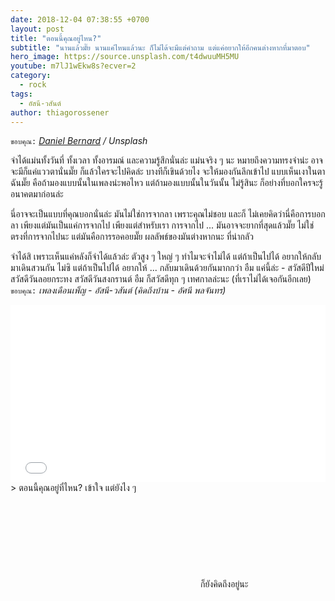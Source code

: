 ```yaml
---
date: 2018-12-04 07:38:55 +0700
layout: post
title: "ตอนนี้คุณอยู่ไหน?"
subtitle: "นานแล้วมั๊ย นานแค่ไหนแล้วนะ ก็ไม่ได้จะมีแต่คำถาม แต่แค่อยากให้อีกคนต่างหากที่มาตอบ"
hero_image: https://source.unsplash.com/t4dwuuMH5MU
youtube: m7lJ1wEkw8s?ecver=2
category:
  - rock
tags:
  - อัสนี-วสันต์
author: thiagorossener
---
```

`ขอบคุณ:` *[Daniel Bernard](https://unsplash.com/@nardly) / Unsplash*

จำได้แม่นทั้งวันที่ ทั้งเวลา ทั้งอารมณ์ และความรู้สึกนั่นล่ะ แม่นจริง ๆ นะ หมายถึงความทรงจำน่ะ อาจจะมีก็แค่แววตานั่นมั๊ย ก็แล้วใครจะไปคิดล่ะ บางทีก็เขินด้วยไง จะให้มองกันลึกเข้าไป แบบเห็นเงาในตาฉันมั๊ย คือถ้ามองแบบนั้นในเพลงน่ะพอไหว แต่ถ้ามองแบบนั้นในวันนั้น ไม่รู้สินะ ก็อย่างที่บอกใครจะรู้อนาคตมาก่อนล่ะ

นี่อาจจะเป็นแบบที่คุณบอกนั่นล่ะ มันไม่ใช่การจากลา เพราะคุณไม่ชอบ และก็ ไม่เคยคิดว่านี่คือการบอกลา เพียงแต่มันเป็นแค่การจากไป เพียงแต่สำหรับเรา การจากไป ... มันอาจจะยากที่สุดแล้วมั๊ย ไม่ใช่ตรงที่การจากไปนะ แต่มันคือการรอคอยมั๊ย ผลลัพธ์ของมันต่างหากนะ ที่น่ากลัว

จำได้สิ เพราะเห็นแค่หลังก็จำได้แล้วล่ะ ตัวสูง ๆ ใหญ่ ๆ ทำไมจะจำไม่ได้ แต่ถ้าเป็นไปได้ อยากให้กลับมาเดินสวนกัน ไม่ซิ แต่ถ้าเป็นไปได้ อยากให้ ... กลับมาเดินด้วยกันมากกว่า อืม แค่นี้ล่ะ - สวัสดีปีใหม่ สวัสดีวันลอยกระทง สวัสดีวันสงกรานต์ อืม ก็สวัสดีทุก ๆ เทศกาลล่ะนะ (ที่เราไม่ได้เจอกันอีกเลย)\
`ขอบคุณ:` *เพลงเดือนเพ็ญ - อัสนี-วสันต์ (คิดถึงบ้าน - อัศนี พลจันทร)*

<div style="position:relative;width:100%;height:0;padding-bottom:56.25%;">
<iframe style="width:100%;height:100%;position:absolute;top:0;left:0;" src="{{ "https://www.youtube.com/embed/" | append: page.youtube }}" frameborder="0" allow="autoplay; encrypted-media" allowfullscreen>
</iframe>
</div>
> ตอนนี้คุณอยู่ที่ไหน? เข้าใจ แต่ยังไง ๆ <svg class="love"><use xlink:href="#icon-heart"></use></svg> ก็ยังคิดถึงอยู่นะ

